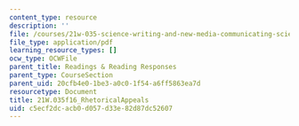 ```yaml
---
content_type: resource
description: ''
file: /courses/21w-035-science-writing-and-new-media-communicating-science-to-the-public-fall-2016/c5ecf2dcacb0d057d33e82d87dc52607_21W.035f16_RhetoricalAppeals.pdf
file_type: application/pdf
learning_resource_types: []
ocw_type: OCWFile
parent_title: Readings & Reading Responses
parent_type: CourseSection
parent_uid: 20cfb4e0-1be3-a0c0-1f54-a6ff5863ea7d
resourcetype: Document
title: 21W.035f16_RhetoricalAppeals
uid: c5ecf2dc-acb0-d057-d33e-82d87dc52607
---
```

